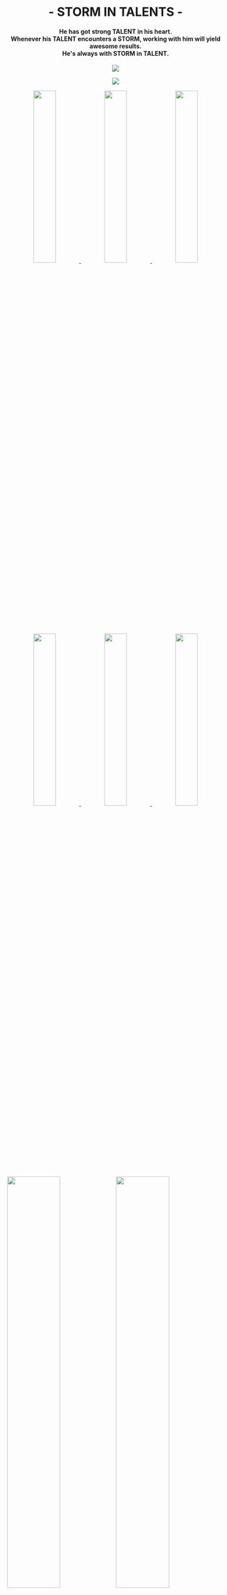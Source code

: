 <h1 align="center">- STORM IN TALENTS -</h1>
<h4 align="center">
  He has got strong <b>TALENT</b> in his heart.<br/>
  Whenever his <b>TALENT</b> encounters a <b>STORM</b>, working with him will yield awesome results.<br/>
  He's always with STORM in TALENT.<br/>
</h4>
<p align="center">
<img src="https://readme-typing-svg.herokuapp.com?font=Architects+Daughter&center=true&vCenter=true&duration=3000&color=%2338C2FF&size=40&height=200&width=800&lines=Born+With+the+talent+of+programming;Good+sense+in+team+spirit;Those+are+all+you+will+taste">
</p>

<p  align="center">
<img src="https://user-images.githubusercontent.com/73097560/115834477-dbab4500-a447-11eb-908a-139a6edaec5c.gif">             
</p>

<p align="center" display="flex">
  <a href="https://www.hackerrank.com/certificates/f8f2ef2f4267">
    <img width="32%" src="hacker_react.PNG" />
  </a>
    <a href="https://www.hackerrank.com/certificates/6d38cf7ba226">
    <img width="32%" src="hacker_js.PNG" />
  </a>
  <a href="https://www.hackerrank.com/certificates/0ad2664a1269">
    <img width="32%" src="hacker_css.PNG" />
  </a>
</p>
<p align="center" display="flex">
  <a href="https://www.testdome.com/certificates/dffb7ee777f744bdbfb680abed89cff5">
    <img width="32%" src="testdome_react.PNG" />
  </a>
  <a href="https://www.freecodecamp.org/certification/fcca78b112e-9d66-4b0f-b1da-cfdea07fd0a9/front-end-development-libraries">
    <img width="32%" src="freecodecamp.PNG" />
  </a>
    <a href="https://www.testdome.com/certificates/e459ac5534d44c04bfb35794b940d113">
    <img width="32%" src="testdome_js.PNG" />
  </a>
</p>

<p align="left">
  <img width="49.5%" src="https://github-readme-stats.vercel.app/api?username=StormyTalents&show_icons=true&theme=blueberry&hide_border=true" />
  <img width="49.5%" src="https://github-readme-streak-stats.herokuapp.com/?user=StormyTalents&theme=blueberry&hide_border=true" />
</p>

<p  align="center">
<img src="https://user-images.githubusercontent.com/73097560/115834477-dbab4500-a447-11eb-908a-139a6edaec5c.gif">             
</p>

